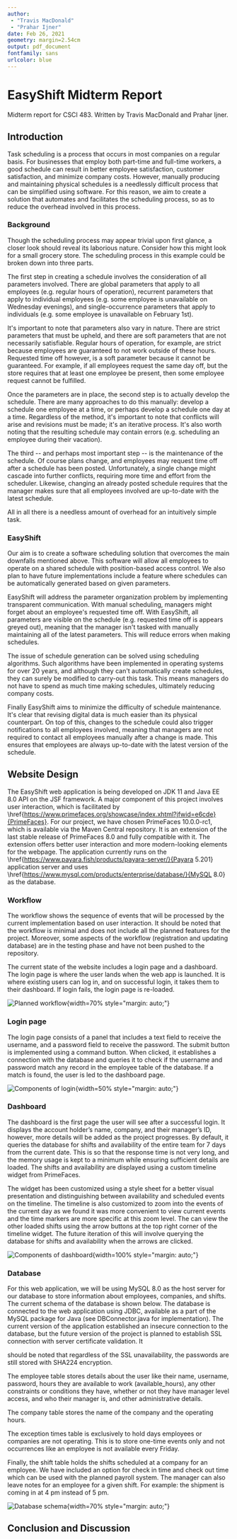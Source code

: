 ```yaml
---
author: 
 - "Travis MacDonald"
 - "Prahar Ijner"
date: Feb 26, 2021
geometry: margin=2.54cm
output: pdf_document
fontfamily: sans
urlcolor: blue
---
```


# EasyShift Midterm Report
Midterm report for CSCI 483. Written by Travis MacDonald and Prahar Ijner.

## Introduction

Task scheduling is a process that occurs in most companies on a regular basis. For businesses that employ both part-time and full-time workers, a good schedule can result in better employee satisfaction, customer satisfaction, and minimize company costs. However, manually producing and maintaining physical schedules is a needlessly difficult process that can be simplified using software. For this reason, we aim to create a solution that automates and facilitates the scheduling process, so as to reduce the overhead involved in this process. 

### Background


Though the scheduling process may appear trivial upon first glance, a closer look should reveal its laborious nature. Consider how this might look for a small grocery store. The scheduling process in this example could be broken down into three parts.

The first step in creating a schedule involves the consideration of all parameters involved. There are global parameters that apply to all employees (e.g. regular hours of operation), recurrent parameters that apply to individual employees (e.g. some employee is unavailable on Wednesday evenings), and single-occurrence parameters that apply to individuals (e.g. some employee is unavailable on February 1st).

It's important to note that parameters also vary in nature. There are strict parameters that must be upheld, and there are soft parameters that are not necessarily satisfiable. Regular hours of operation, for example, are strict because employees are guaranteed to not work outside of these hours. Requested time off however, is a soft parameter because it cannot be guaranteed. For example, if all employees request the same day off, but the store requires that at least one employee be present, then some employee request cannot be fulfilled.

Once the parameters are in place, the second step is to actually develop the schedule. There are many approaches to do this manually: develop a schedule one employee at a time, or perhaps develop a schedule one day at a time. Regardless of the method, it's important to note that conflicts will arise and revisions must be made; it's an iterative process. It's also worth noting that the resulting schedule may contain errors (e.g. scheduling an employee during their vacation).

The third -- and perhaps most important step -- is the maintenance of the schedule. Of course plans change, and employees may request time off after a schedule has been posted. Unfortunately, a single change might cascade into further conflicts, requiring more time and effort from the scheduler. Likewise, changing an already posted schedule requires that the manager makes sure that all employees involved are up-to-date with the latest schedule.

All in all there is a needless amount of overhead for an intuitively simple task.



### EasyShift



Our aim is to create a software scheduling solution that overcomes the main downfalls mentioned above. This software will allow all employees to operate on a shared schedule with position-based access control. We also plan to have future implementations include a feature where schedules can be automatically generated based on given parameters.

EasyShift will address the parameter organization problem by implementing transparent communication. With manual scheduling, managers might forget about an employee's requested time off. With EasyShift, all parameters are visible on the schedule (e.g. requested time off is appears greyed out), meaning that the manager isn't tasked with manually maintaining all of the latest parameters. This will reduce errors when making schedules.

The issue of schedule generation can be solved using scheduling algorithms. Such algorithms have been implemented in operating systems for over 20 years, and although they can't automatically create schedules, they can surely be modified to carry-out this task. This means managers do not have to spend as much time making schedules, ultimately reducing company costs.

Finally EasyShift aims to minimize the difficulty of schedule maintenance. It's clear that revising digital data is much easier than its physical counterpart. On top of this, changes to the schedule could also trigger notifications to all employees involved, meaning that managers are not required to contact all employees manually after a change is made. This ensures that employees are always up-to-date with the latest version of the schedule.


## Website Design
The EasyShift web application is being developed on JDK 11 and Java EE 8.0 API on the JSF framework. A major component of this project involves user interaction, which is facilitated by \href{https://www.primefaces.org/showcase/index.xhtml?jfwid=e6cde}{PrimeFaces}. For our project, we have chosen PrimeFaces 10.0.0-rc1, which is available via the Maven Central repository. It is an extension of the last stable release of PrimeFaces 8.0 and fully compatible with it. The extension offers better user interaction and more modern-looking elements for the webpage.
The application currently runs on the \href{https://www.payara.fish/products/payara-server/}{Payara 5.201} application server and uses \href{https://www.mysql.com/products/enterprise/database/}{MySQL 8.0} as the database.

### Workflow
The workflow shows the sequence of events that will be processed by the current implementation based on user interaction. It should be noted that the workflow is minimal and does not include all the planned features for the project. Moreover, some aspects of the workflow (registration and updating database) are in the testing phase and have not been pushed to the repository.

The current state of the website includes a login page and a dashboard. The login page is where the user lands when the web app is launched. It is where existing users can log in, and on successful login, it takes them to their dashboard. If login fails, the login page is re-loaded.

![Planned workflow](resources/workflow_light.jpg){width=70% style="margin: auto;"}

### Login page
The login page consists of a panel that includes a text field to receive the username, and a password field to receive
the password. The submit button is implemented using a command button. When clicked, it establishes a connection with the database and queries it to check if the username and password match any record in the employee table of the database. If a match is found, the user is led to the dashboard page.

![Components of login](resources/login_components.jpg){width=50% style="margin: auto;"}

### Dashboard
The dashboard is the first page the user will see after a successful login. It displays the account holder’s name, company, and their manager’s ID, however, more details will be added as the project progresses. By default, it queries the database for shifts and availability of the entire team for 7 days from the current date. This is so that the response time is not very long, and the memory usage is kept to a minimum while ensuring sufficient details are loaded. The shifts and availability are displayed using a custom timeline widget from PrimeFaces.

The widget has been customized using a style sheet for a better visual presentation and distinguishing between availability and scheduled events on the timeline. The timeline is also customized to zoom into the events of the current day as we found it was more convenient to view current events and the time markers are more specific at this zoom level. The can view the other loaded shifts using the arrow buttons at the top right corner of the timeline widget. The future iteration of this will involve querying the database for shifts and availability when the arrows are clicked.

![Components of dashboard](resources/dashboard_components.jpg){width=100% style="margin: auto;"}


### Database
For this web application, we will be using MySQL 8.0 as the host server for our database to store information about employees, companies, and shifts. The current schema of the database is shown below. The database is connected to the web application using JDBC, available as a part of the MySQL package for Java (see DBConnector.java for implementation). The current version of the application established an insecure connection to the database, but the future version of the project is planned to establish SSL connection with server certificate validation. It

should be noted that regardless of the SSL unavailability, the passwords are still stored with SHA224 encryption. 

The employee table stores details about the user like their name, username, password, hours they are available to work (available_hours), any other constraints or conditions they have, whether or not they have manager level access, and who their manager is, and other administrative details.

The company table stores the name of the company and the operating hours.

The exception times table is exclusively to hold days employees or companies are not operating. This is to store
one-time events only and not occurrences like an employee is not available every Friday.

Finally, the shift table holds the shifts scheduled at a company for an employee. We have included an option for
check in time and check out time which can be used with the planned payroll system. The manager can also leave
notes for an employee for a given shift. For example: the shipment is coming in at 4 pm instead of 5 pm.

![Database schema](resources/db_schema.jpg){width=70% style="margin: auto;"}

## Conclusion and Discussion
